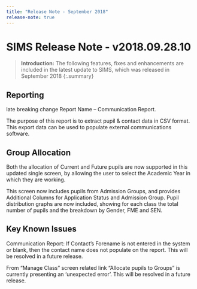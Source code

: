 ```yaml
---
title: "Release Note - September 2018"
release-note: true
---
```


# SIMS Release Note - v2018.09.28.10

> **Introduction:** The following features, fixes and enhancements are included in the latest update to SIMS, which was released in September 2018
{:.summary}

## Reporting

late breaking change
Report Name – Communication Report. 

The purpose of this report is to extract pupil & contact data in CSV format. This export data can be used to populate external communications software.


## Group Allocation
Both the allocation of Current and Future pupils are now supported in this updated single screen, by allowing the user to select the Academic Year in which they are working.

This screen now includes pupils from Admission Groups, and provides Additional Columns for Application Status and Admission Group.
Pupil distribution graphs are now included, showing for each class the total number of pupils and the breakdown by Gender, FME and SEN.


## Key Known Issues
Communication Report: If Contact’s Forename is not entered in the system or blank, then the contact name does not populate on the report. This will be resolved in a future release.

From “Manage Class” screen related link “Allocate pupils to Groups” is currently presenting an ‘unexpected error’. This will be resolved in a future release.
